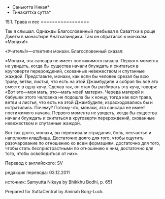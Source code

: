 * Саньютта Никая*
* Тинакаттха сутта*

15\.1\. Трава и лес
\=\=\=\=\=\=\=\=\=\=\=\=\=\=\=\=\=

Так я слышал\. Однажды Благословенный пребывал в Саваттхи в роще Джеты в монастыре Анатхапиндики\. Там он обратился к монахам: «Монахи\!»

«Учитель\!»—ответили монахи\. Благословенный сказал:

«Монахи, эта сансара не имеет постижимого начала\. Первого момента не увидеть, когда бы существа начали блуждать и скитаться в круговерти перерождений, скованные невежеством и спутанные жаждой\. Представьте, монахи, как если бы человек срезал бы всю траву, ветви, листья, что есть на этой Джамбудипе и собрал бы всё это вместе в одну кучу\. Сделав так, он стал бы разбирать эту кучу, говоря: «Вот это—моя мать, это—мать моей матери»\. Череда матерей и бабушек этого человека не подошла бы к концу, тогда как вся трава, ветви и листья, что есть на этой Джамбудипе, израсходовались бы и истратились\. Почему? Потому что, монахи, эта сансара не имеет постижимого начала\. Первого момента не увидеть, когда бы существа начали блуждать и скитаться в круговерти перерождений, скованные невежеством и спутанные жаждой\.

Вот так долго, монахи, вы переживали страдания, боль, несчастье и наполняли кладбища\. Достаточно долго для того, чтобы ощутить разочарование по отношению ко всем формациям, достаточно для того, чтобы стать беспристрастными по отношению к ним, достаточно для того, чтобы освободиться от них»\.

Перевод с английского: SV

редакция перевода: 03\.12\.2011

источник: Samyutta Nikaya by Bhikkhu Bodhi, p\. 651

Prepared for SuttaCentral by Aminah Borg\-Luck\.